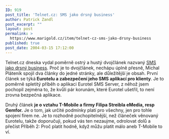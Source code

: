 ```yaml
---
ID: 919
post_title: 'Telnet.cz: SMS jako drsný business'
author: Patrick Zandl
post_excerpt: ""
layout: post
permalink: >
  https://www.marigold.cz/item/telnet-cz-sms-jako-drsny-business
published: true
post_date: 2004-03-15 17:12:00
---
```

<P>Telnet.cz dneska vydal poměrně ostrý a hustý dvojčlánek nazvaný <A href="http://www.telnet.cz/index.php?ID=323" target=_blank>SMS jako drsný business</A>. Proč je to dvojčlánek, nechápu úplně přesně, Michal Pláteník spojil dva články do jedné stránky, ale důležitější je obsah. První článek se týká<STRONG> Eurotelu a zabezpečení jeho SMS aplikací pro klienty</STRONG>. Je to poměrně spletitý příběh o aplikaci Eurotel SMS Server, z něhož jsem pochopil zejména to, že kvůli pár korunám, které Eurotel ušetřil, to není zrovna bezpečná aplikace. </P>
<P>Druhý článek <STRONG>je o vztahu T-Mobile a firmy Filipa Streibla eMedia, resp Gemfor.</STRONG> Je o tom, jak určité podmínky platí pro všechny, jen pro tohle spojení firem ne. Je to rozhodně pochopitelnější, než článeček věnovaný Eurotelu, takže doporučuji, pokud vás ten nezaujme, odrolovat dolů a přečíst Příběh 2: Proč platit hodně, když můžu platit málo aneb T-Mobile to ví.</P>